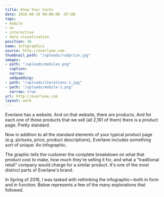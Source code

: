 ```yaml
---
title: Know Your Costs
date: 2016-08-10 00:00:00 -07:00
tags:
- mobile
- ux
- interactive
- data visualization
position: 16
name: Infographics
source: http://everlane.com
thumbnail_path: "/uploads/radprice.jpg"
images:
- path: "/uploads/mobiles.png"
  caption: 
  narrow: 
  addpadding: 
- path: "/uploads/iterations-1.jpg"
- path: "/uploads/mobile-1.png"
  narrow: true
url: http://everlane.com
layout: work
---
```


Everlane has a website. And on that website, there are products. And for each one of these products that we sell (all  2,181 of them) there is a product page. Pretty standard.

Now in addition to all the standard elements of your typical product page (e.g. pictures, price, product descriptions), Everlane includes something sort of unique: An infographic.

The graphic tells the customer the complete breakdown on what that product cost to make, how much they're selling it for, and what a “traditional retail” company would charge for a similar product. It's one of the most distinct parts of Everlane's brand.

In Spring of 2016, I was tasked with rethinking the infographic—both in form and in function. Below represents a few of the many explorations that followed.   
